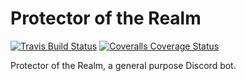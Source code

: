 # Protector of the Realm

[![Travis Build Status](https://travis-ci.com/arnavb/potr-bot.svg?branch=master)](https://travis-ci.com/arnavb/potr-bot)
[![Coveralls Coverage Status](https://coveralls.io/repos/github/arnavb/potr-bot/badge.svg)](https://coveralls.io/github/arnavb/potr-bot)

Protector of the Realm, a general purpose Discord bot.
